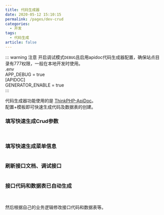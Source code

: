 ```yaml
---
title: 代码生成器
date: 2020-05-12 15:10:15
permalink: /pages/dev-crud
categories: 
  - 开发
tags: 
  - 代码生成
article: false
---
```


::: warning 注意
开启调试模式`DEBUG`且启用apidoc代码生成器配置，确保站点目录有777权限，一般在本地开发时使用。  
.env  
APP_DEBUG = true  
[APIDOC]  
GENERATOR_ENABLE = true  
:::

代码生成器功能使用的是 [ThinkPHP-ApiDoc](https://gitee.com/hg-code/thinkphp-apidoc)。  
配置+模板即可快速生成代码及数据表的创建。

### 填写快速生成Crud参数
<img :src="$withBase('/img/dev/fastcrud1.png')" alt="">
<img :src="$withBase('/img/dev/fastcrud2.png')" alt="">

### 填写快速生成菜单信息
<img :src="$withBase('/img/dev/fastcrud3.png')" alt="">

### 刷新接口文档、调试接口
<img :src="$withBase('/img/dev/fastcrud4.png')" alt="">

### 接口代码和数据表已自动生成
<img :src="$withBase('/img/dev/fastcrud5.png')" alt="">
<img :src="$withBase('/img/dev/fastcrud6.png')" alt="">

然后根据自己的业务逻辑修改接口代码和数据表等。
